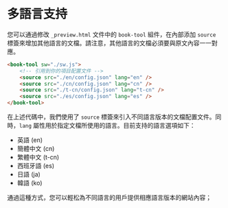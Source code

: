 # 多語言支持

您可以通過修改 `_preview.html` 文件中的 `book-tool` 組件，在內部添加 `source` 標簽來增加其他語言的文檔。請注意，其他語言的文檔必須要與原文內容一一對應。

```html
<book-tool sw="./sw.js">
    <!-- 引用到你的項目配置文件 -->
    <source src="./en/config.json" lang="en" />
    <source src="./cn/config.json" lang="cn" />
    <source src="./t-cn/config.json" lang="t-cn" />
    <source src="./es/config.json" lang="es" />
</book-tool>
```

在上述代碼中，我們使用了 `source` 標簽來引入不同語言版本的文檔配置文件。同時，`lang` 屬性用於指定文檔所使用的語言。目前支持的語言選項如下：

- 英語 (en)
- 簡體中文 (cn)
- 繁體中文 (t-cn)
- 西班牙語 (es)
- 日語 (ja)
- 韓語 (ko)

通過這種方式，您可以輕松為不同語言的用戶提供相應語言版本的網站內容；
